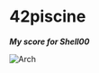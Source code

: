 # 42piscine
___My score for Shell00___

[<img align="left" alt="Arch" src="https://github.com/0xySan/42-Projects/blob/main/other/65SUCESS.gif" />](https://archlinux.org/)
